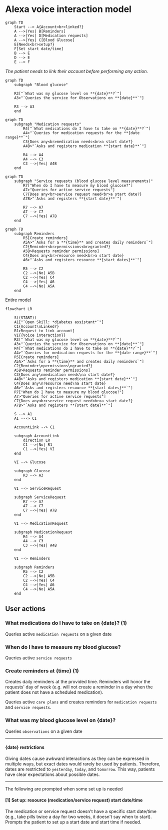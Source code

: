 # Alexa voice interaction model

```mermaid
graph TD
    Start --> A{Account<br>linked?}
    A -->|Yes| B[Reminders]
    A -->|Yes| D[Medication requests]
    A -->|Yes| C[Blood Glucose]
    E{Needs<br>setup?}
    F[Set start date/time]
    B --> E
    D --> E
    E --> F 
```

_The patient needs to link their account before performing any action._

```mermaid
graph TD
    subgraph "Blood glucose"
    
    R3["`What was my glucose level on **{date}**?`"]
    A3>"`Queries the service for Observations on **{date}**`"]
    
    R3 --> A3
    end
```

```mermaid
graph TD
    subgraph "Medication requests"
        R4["`What medications do I have to take on **{date}**?`"]
        A4>"`Queries for medication requests for the **{date range}**`"]
        C3{Does any<br>medication needs<br>a start date?}
        A4B>"`Asks and registers medication **{start date}**`"]

        R4 --> A4
        A4 --> C3
        C3 -->|Yes| A4B
    end
```

```mermaid
graph TD
    subgraph "Service requests (blood glucose level measurements)"
        R7["When do I have to measure my blood glucose?"]
        A7>"Queries for active service requests"]
        C7{Does any<br>service request need<br>a start date?}
        A7B>"`Asks and registers **{start date}**`"]

        R7 --> A7
        A7 --> C7
        C7 -->|Yes| A7B
    end
```

```mermaid
graph TD
    subgraph Reminders
        R5[Create reminders]
        A5A>"`Asks for a **{time}** and creates daily reminders`"]
        C2{Reminder<br>permissions<br>granted?}
        A5B>Requests reminder permissions]
        C4{Does any<br>resource need<br>a start date}
        A6>"`Asks and registers resource **{start dates}**`"]

        R5 --> C2
        C2 -->|No| A5B
        C2 -->|Yes| C4
        C4 -->|Yes| A6
        C4 -->|No| A5A
    end
```

Entire model

```mermaid
flowchart LR

    S((START))
    A1["`Open Skill: *diabetes assistant*`"]
    C1{Account\nLinked?}
    R1>Request to link account]
    VI{{Voice interaction}}
    R3["`What was my glucose level on **{date}**?`"]
    A3>"`Queries the service for Observations on **{date}**`"]
    R4["`What medications do I have to take on **{date}**?`"]
    A4>"`Queries for medication requests for the **{date range}**`"]
    R5[Create reminders]
    A5A>"`Asks for a **{time}** and creates daily reminders`"]
    C2{Reminder\npermissions\ngranted?}
    A5B>Requests reminder permissions]
    C3{Does any\nmedication needs\na start date?}
    A4B>"`Asks and registers medication **{start date}**`"]
    C4{Does any\nresource need\na start date}
    A6>"`Asks and registers resource **{start dates}**`"]
    R7["When do I have to measure my blood glucose?"]
    A7>"Queries for active service requests"]
    C7{Does any<br>service request need<br>a start date?}
    A7B>"`Asks and registers **{start date}**`"]

    S --> A1
    A1 ---> C1

    AccountLink --> C1

    subgraph AccountLink
        direction LR
        C1 -->|No| R1
        C1 -->|Yes| VI
    end

    VI --> Glucose

    subgraph Glucose
        R3 --> A3
    end
    
    VI --> ServiceRequest
    
    subgraph ServiceRequest
        R7 --> A7
        A7 --> C7
        C7 -->|Yes| A7B
    end

    VI --> MedicationRequest

    subgraph MedicationRequest
        R4 --> A4
        A4 --> C3
        C3 -->|Yes| A4B
    end

    VI --> Reminders

    subgraph Reminders
        R5 --> C2
        C2 -->|No| A5B
        C2 -->|Yes| C4
        C4 -->|Yes| A6
        C4 -->|No| A5A
    end
```

## User actions

### What medications do I have to take on {date}? (1)

Queries active `medication requests` on a given date

### When do I have to measure my blood glucose?

Queries active `service requests`

### Create reminders at {time} (1)

Creates daily reminders at the provided time. Reminders will honor the requests' day of week (e.g. will not create a reminder in a day when the patient does not have a scheduled medication).

Queries active `care plans` and creates reminders for `medication requests` and `service requests`.

### What was my blood glucose level on {date}?

Queries `observations` on a given date 

---

#### {date} restrictions

Giving dates cause awkward interactions as they can be expressed in multiple ways, but exact dates would rarely be used by patients. Therefore, dates are restricted to `yesterday`, `today`, and `tomorrow`. This way, patients have clear expectations about possible dates.

---

The following are prompted when some set up is needed

#### [1] Set up: resource (medication/service request) start date/time

The medication or service request doesn't have a specific start date/time (e.g., take pills twice a day for two weeks, it doesn't say when to start). Prompts the patient to set up a start date and start time if needed.
